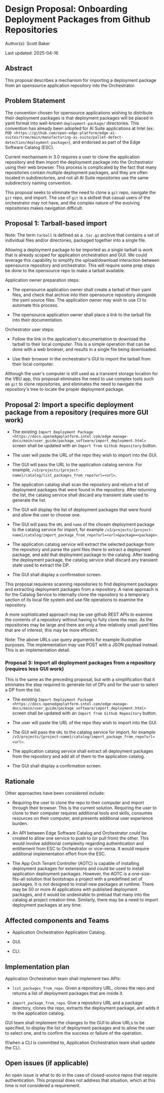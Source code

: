 # Design Proposal: Onboarding Deployment Packages from Github Repositories

Author(s): Scott Baker

Last updated: 2025-04-16

## Abstract

This proposal describes a mechanism for importing a deployment package from an opensource
application repository into the Orchestrator.

## Problem Statement

The convention chosen for opensource applications wishing to distribute their deployment packages
is that deployment packages will be placed in yaml format into well-known `deployment-package/` directories. This
convention has already been adopted for AI Suite applications at Intel
(ex: `PDD <https://github.com/open-edge-platform/edge-ai-suites/tree/main/manufacturing-ai-suite/pallet-defect-detection/deployment-package>`),
and endorsed as part of the Edge Software Catalog (ESC).

Current mechanisem in 3.0 requires a user to clone the application repository and then import the deployment
package into the Orchestrator using their web browser. This process is complicated by the fact that many
repositories contain multiple deployment packages, and they are often located in subdirectories, and not
all AI Suite repositories use the same subdirectory naming convention.

This proposal seeks to eliminate the need to clone a `git` repo, navigate the `git` repo, and import. The use of `git`
is a skillset that casual users of the orchestrator may not have, and the complex nature of the evolving repositories
makes navigation difficult.

## Proposal 1: Tarball-based import

Note: The term `tarball` is defined as a `.tar.gz` archive that contains a set of individual files and/or directories,
packaged together into a single file.

Allowing a deployment package to be imported as a single tarball is
work that is already scoped for application orchestration and GUI. We could leverage this capability to simplify the
upload/download interaction between opensource repository and orchestrator. This will require some prep steps be done
to the opensource repo to make a tarball available.

Application owner preparation steps:

- The opensource application owner shall create a tarball of their yaml files, and check that
  archive into their opensource repository alongside the yaml source files. The application owner may wish
  to use CI to automate this process.

- The opensource application owner shall place a link to the tarball file into their documentation.

Orchestrator user steps:

- Follow the link in the application's documentation to download the tarball to their local computer.
  This is a simple operation that can be done with a web browser, and results in a single file being downloaded.

- Use their browser in the orchestrator's GUI to import the tarball from their local computer.

Although the user's computer is still used as a transient storage location for the VBU app, this proposal eliminates the
need to use complex tools such as `git` to clone repositories, and eliminates the need to navigate the repository's tree
to locate the proper deployment package.

## Proposal 2: Import a specific deployment package from a repository (requires more GUI work)

- The existing `Import Deployment Package
  <https://docs.openedgeplatform.intel.com/edge-manage-docs/main/user_guide/package_software/import_deployment.html>`
  screen shall be updated with an `Import from Github Repository` button.

- The user will paste the URL of the repo they wish to import into the GUI.

- The GUI will pass the URL to the application catalog service. For example, `/v3/projects/{project-name}/catalog/list_packages_from_repo?url=<url>`.

- The application catalog shall scan the repository and return a list of deployment packages that were found in the
  repository. After returning the list, the catalog service shall discard any transient state used to generate the list.

- The GUI will display the list of deployment packages that were found and allow the user to choose one.

- The GUI will pass the `URL` and `name` of the chosen deployment package to the catalog service
  for import, for example `/v3/projects/{project-name}/catalog/import_package_from_repo?url=<url>&package=<package>`.

- The application catalog service will extract the selected package from the repository and
  parse the yaml files there to extract a deployment package, and add that deployment package to the catalog.
  After loading the deployment package, the catalog service shall discard any transient state used to extract the DP.

- The GUI shall display a confirmation screen.

This proposal requieres scanning repositories to find deployment packages and extracting
deployment packages from a repository. A naive approach is for the Catalog Service to internally clone
the repository to a temporary section of its local file system and use file operations to examine
the repository.

A more sophisticated approach may be use github REST APIs to examine the contents of a repository
without having to fully clone the repo. As the repositories may be large and there are only a few
relatively small yaml files that are of interest, this may be more efficient.

Note: The above URLs use query arguments for example illustrative purposes. The implementation may use POST
with a JSON payload instead. This is an implementation detail.

### Proposal 3: Import all deployment packages from a repository (requires less GUI work)

This is the same as the preceding proposal, but with a simplification that it elminates the step required
to generate list of DPs and for the user to select a DP from the list.

- The existing `Import Deployment Package
  <https://docs.openedgeplatform.intel.com/edge-manage-docs/main/user_guide/package_software/import_deployment.html>`
  screen shall be updated with an `Import from Github Repository` button.

- The user will paste the URL of the repo they wish to import into the GUI.

- The GUI will pass the `URL` to the catalog service
  for import, for example `/v3/projects/{project-name}/catalog/import_package_from_repo?url=<url>`.

- The application catalog service shall extract all deployment packages from the repository and
  add all of them to the application catalog.

- The GUI shall display a confirmation screen.

## Rationale

Other approaches have been considered include:

- Requiring the user to clone the repo to their computer and import through their browser.
  This is the current solution. Requiring the user to clone to their computer requires additional
  tools and skills, consumes resources on their computer, and presents additional user experience
  burden.

- An API between Edge Software Catalog and Orchestrator could be created to allow one service to push to
  (or pull from) the other. This would involve additional complexity regarding authentication and
  entitlement from ESC to Orchestrator or vice-versa. It would require additional implementation effort
  from the ESC.

- The App Orch Tenant Controller (AOTC) is capable of installing deployment packages for extensions and could be used to
  install application deployment packages. However, the AOTC is a one-size-fits-all solution that bootstraps a project
  with a predefined set of packages. It is not designed to install new packages at runtime. There may be 50 or
  more AI applications with published deployment packages, and it would be undesirable to preload that many into
  the catalog at project creation time. Similarly, there may be a need to import deployment packages at any
  time.

## Affected components and Teams

- Application Orchestration Application Catalog.

- GUI.

- CLI.

## Implementation plan

Application Orchestration team shall implement two APIs:

- `list_packages_from_repo`. Given a repository URL, clones the repo and returns a list of deployment packages
  that are inside it.

- `import_package_from_repo`. Give a repository URL and a package directory, clones the repo, extracts the
  deployment package, and adds it to the application catalog.

GUI team shall implement the changes to the GUI to allow URLs to be specified, to display the
list of deployment packages and to allow the user to select one, and to confirm the success or
failure of the operation.

If/when a CLI is committed to, Application Orchestration team shall update the CLI.

## Open issues (if applicable)

An open issue is what to do in the case of closed-source repos that require authentication. This
proposal does not address that situation, which at this time is not considered a requirement.
